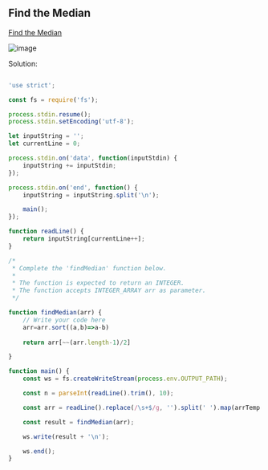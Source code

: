 ## Find the Median
[ Find the Median ](https://www.hackerrank.com/challenges/find-the-median/problem)

![image](https://user-images.githubusercontent.com/72649014/162671826-34cfdb89-d49f-4488-8158-616df7185845.png)



Solution:
```js

'use strict';

const fs = require('fs');

process.stdin.resume();
process.stdin.setEncoding('utf-8');

let inputString = '';
let currentLine = 0;

process.stdin.on('data', function(inputStdin) {
    inputString += inputStdin;
});

process.stdin.on('end', function() {
    inputString = inputString.split('\n');

    main();
});

function readLine() {
    return inputString[currentLine++];
}

/*
 * Complete the 'findMedian' function below.
 *
 * The function is expected to return an INTEGER.
 * The function accepts INTEGER_ARRAY arr as parameter.
 */

function findMedian(arr) {
    // Write your code here
    arr=arr.sort((a,b)=>a-b)
    
    return arr[~~(arr.length-1)/2]

}

function main() {
    const ws = fs.createWriteStream(process.env.OUTPUT_PATH);

    const n = parseInt(readLine().trim(), 10);

    const arr = readLine().replace(/\s+$/g, '').split(' ').map(arrTemp => parseInt(arrTemp, 10));

    const result = findMedian(arr);

    ws.write(result + '\n');

    ws.end();
}


```
